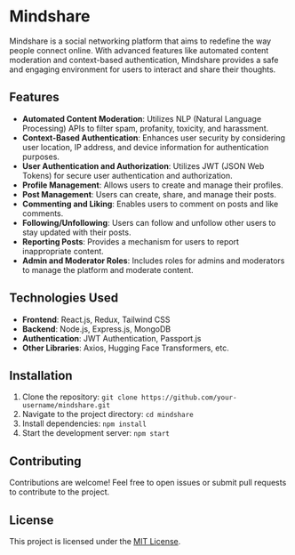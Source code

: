 # Mindshare

Mindshare is a social networking platform that aims to redefine the way people connect online. With advanced features like automated content moderation and context-based authentication, Mindshare provides a safe and engaging environment for users to interact and share their thoughts.

## Features

- **Automated Content Moderation**: Utilizes NLP (Natural Language Processing) APIs to filter spam, profanity, toxicity, and harassment.
- **Context-Based Authentication**: Enhances user security by considering user location, IP address, and device information for authentication purposes.
- **User Authentication and Authorization**: Utilizes JWT (JSON Web Tokens) for secure user authentication and authorization.
- **Profile Management**: Allows users to create and manage their profiles.
- **Post Management**: Users can create, share, and manage their posts.
- **Commenting and Liking**: Enables users to comment on posts and like comments.
- **Following/Unfollowing**: Users can follow and unfollow other users to stay updated with their posts.
- **Reporting Posts**: Provides a mechanism for users to report inappropriate content.
- **Admin and Moderator Roles**: Includes roles for admins and moderators to manage the platform and moderate content.

## Technologies Used

- **Frontend**: React.js, Redux, Tailwind CSS
- **Backend**: Node.js, Express.js, MongoDB
- **Authentication**: JWT Authentication, Passport.js
- **Other Libraries**: Axios, Hugging Face Transformers, etc.

## Installation

1. Clone the repository: `git clone https://github.com/your-username/mindshare.git`
2. Navigate to the project directory: `cd mindshare`
3. Install dependencies: `npm install`
4. Start the development server: `npm start`

## Contributing

Contributions are welcome! Feel free to open issues or submit pull requests to contribute to the project.

## License

This project is licensed under the [MIT License](LICENSE).
